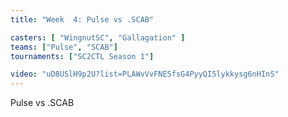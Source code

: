```yaml
---
title: "Week  4: Pulse vs .SCAB"

casters: [ "WingnutSC", "Gallagation" ]
teams: ["Pulse", "SCAB"]
tournaments: ["SC2CTL Season 1"]

video: "uD8USlH9p2U?list=PLAWvVvFNESfsG4PyyQI5lykkysg6nHInS"
---
```


Pulse vs .SCAB
